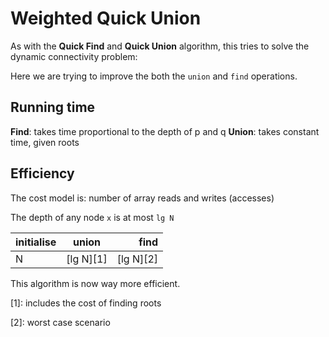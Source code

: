 # Weighted Quick Union

As with the __Quick Find__ and __Quick Union__ algorithm, this tries to solve the dynamic connectivity problem:

Here we are trying to improve the both the `union` and `find` operations.

## Running time
__Find__: takes time proportional to the depth of p and q
__Union__: takes constant time, given roots

## Efficiency

The cost model is: number of array reads and writes (accesses)

The depth of any node `x` is at most `lg N`

|initialise |union |find |
|-----------|:----:|----:|
|N          |[lg N][1]     |[lg N][2]    |

This algorithm is now way more efficient.

[1]: includes the cost of finding roots

[2]: worst case scenario
